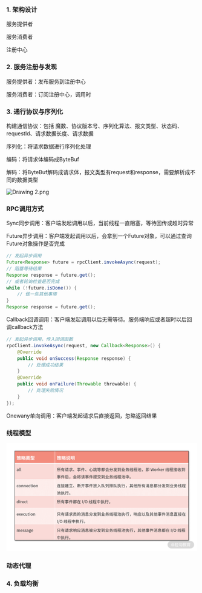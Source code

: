 ### 1. 架构设计

服务提供者

服务消费者

注册中心



### 2. 服务注册与发现

服务提供者：发布服务到注册中心

服务消费者：订阅注册中心，调用时



### 3. 通行协议与序列化

构建通信协议：包括 魔数、协议版本号、序列化算法、报文类型、状态码、requestId、请求数据长度、请求数据

序列化：将请求数据进行序列化处理

编码：将请求体编码成ByteBuf

解码：将ByteBuf解码成请求体，报文类型有request和response，需要解析成不同的数据类型

![Drawing 2.png](https://learn.lianglianglee.com/%e4%b8%93%e6%a0%8f/Netty%20%e6%a0%b8%e5%bf%83%e5%8e%9f%e7%90%86%e5%89%96%e6%9e%90%e4%b8%8e%20RPC%20%e5%ae%9e%e8%b7%b5-%e5%ae%8c/assets/CgqCHl_1MbmAeZgjAAd9EAWpmuE609.png)



### RPC调用方式

Sync同步调用：客户端发起调用以后，当前线程一直阻塞，等待回传或超时异常

Future异步调用：客户端发起调用以后，会拿到一个Future对象，可以通过查询Future对象操作是否完成

```java
// 发起异步调用
Future<Response> future = rpcClient.invokeAsync(request);
// 阻塞等待结果
Response response = future.get();
// 或者轮询检查是否完成
while (!future.isDone()) {
    // 做一些其他事情
}
Response response = future.get();
```

Callback回调调用：客户端发起调用以后无需等待。服务端响应或者超时以后回调callback方法

```java
// 发起异步调用，传入回调函数
rpcClient.invokeAsync(request, new Callback<Response>() {
    @Override
    public void onSuccess(Response response) {
        // 处理成功结果
    }
    @Override
    public void onFailure(Throwable throwable) {
        // 处理失败情况
    }
});
```

Onewany单向调用：客户端发起请求后直接返回，忽略返回结果



### 线程模型

![Lark20210101-221822.png](https://raw.githubusercontent.com/Lukerf/Java-Docs/master/image/Cip5yF_vL7eANr2BAAI2Xxyw-pg628.png)

### 动态代理



### 4. 负载均衡

